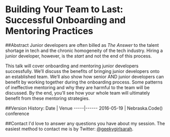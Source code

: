 # Building Your Team to Last: Successful Onboarding and Mentoring Practices

##Abstract
Junior developers are often billed as _The Answer_ to the talent shortage in tech and the chronic homogeneity of the tech industry. Hiring a junior developer, however, is the _start_ and not the end of this process.

This talk will cover onboarding and mentoring junior developers successfully. We’ll discuss the benefits of bringing junior developers onto an established team. We’ll also show how senior AND junior developers can benefit by working together during the onboarding process. Some patterns of ineffective mentoring and why they are harmful to the team will be discussed. By the end, you’ll see how your whole team will ultimately benefit from these mentoring strategies.


##Version History:
Date | Venue
-----|------
2016-05-19 | Nebraska.Code() conference

##Contact
I'd love to answer any questions you have about my session. The easiest method to contact me is by Twitter: [@geekygirlsarah](https://www.twitter.com/geekygirlsarah). 
